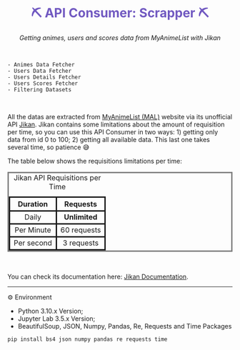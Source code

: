 <h1 align="center" id='api-consumer-scrapper' style='color:#7159c1'>⛏️ API Consumer: Scrapper ⛏️</h1>
<p align="center"><i>Getting animes, users and scores data from MyAnimeList with Jikan</i></p>

<br />

```
- Animes Data Fetcher
- Users Data Fetcher
- Users Details Fetcher
- Users Scores Fetcher
- Filtering Datasets
```

<br />

All the datas are extracted from [MyAnimeList (MAL)](https://myanimelist.net) website via its unofficial API [Jikan](https://jikan.moe). Jikan contains some limitations about the amount of requisition per time, so you can use this API Consumer in two ways: 1) getting only data from id 0 to 100; 2) getting all available data. This last one takes several time, so patience 😅

The table below shows the requisitions limitations per time:

<table style='border-style: solid'>
    <caption>Jikan API Requisitions per Time</caption>
    <tr align='center' style='border-style: solid'>
        <th style='border-style: solid'>Duration</th>
        <th style='border-style: solid'>Requests</th>
    </tr>
    <tr align='center'>
        <td style='border-style: solid'>Daily</td>
        <td style='border-style: solid'><b>Unlimited</b></td>
    </tr>
    <tr align='center'>
        <td style='border-style: solid'>Per Minute</td>
        <td style='border-style: solid'>60 requests</td>
    </tr>
    <tr align='center'>
        <td style='border-style: solid'>Per second</td>
        <td style='border-style: solid'>3 requests</td>
    </tr>
</table>

<br />

You can check its documentation here: [Jikan Documentation](https://docs.api.jikan.moe/#section/Information).

---

⚙️ Environment

- Python 3.10.x Version;
- Jupyter Lab 3.5.x Version;
- BeautifulSoup, JSON, Numpy, Pandas, Re, Requests and Time Packages

```bash
pip install bs4 json numpy pandas re requests time
```
